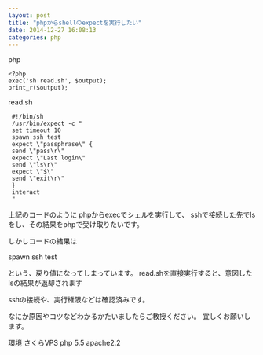 ```yaml
---
layout: post
title: "phpからshellのexpectを実行したい"
date: 2014-12-27 16:08:13
categories: php
---
```

<p>php</p>

<pre><code>&lt;?php    
exec('sh read.sh', $output);
print_r($output);
</code></pre>

<p>read.sh</p>

<pre><code> #!/bin/sh                       
 /usr/bin/expect -c "
 set timeout 10         
 spawn ssh test
 expect \"passphrase\" {
 send \"pass\r\"   
 expect \"Last login\"  
 send \"ls\r\"          
 expect \"$\"           
 send \"exit\r\"
 }                      
 interact               
 " 
</code></pre>

<p>上記のコードのように
phpからexecでシェルを実行して、
sshで接続した先でlsをし、その結果をphpで受け取りたいです。</p>

<p>しかしコードの結果は</p>

<p>spawn ssh test</p>

<p>という、戻り値になってしまっています。
read.shを直接実行すると、意図したlsの結果が返却されます</p>

<p>sshの接続や、実行権限などは確認済みです。</p>

<p>なにか原因やコツなどわかるかたいましたらご教授ください。
宜しくお願いします。</p>

<p>環境
さくらVPS
php 5.5
apache2.2</p>
